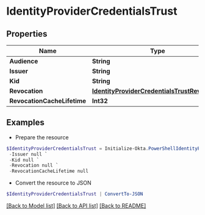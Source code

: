 # IdentityProviderCredentialsTrust
## Properties

Name | Type | Description | Notes
------------ | ------------- | ------------- | -------------
**Audience** | **String** |  | [optional] 
**Issuer** | **String** |  | [optional] 
**Kid** | **String** |  | [optional] 
**Revocation** | [**IdentityProviderCredentialsTrustRevocation**](IdentityProviderCredentialsTrustRevocation.md) |  | [optional] 
**RevocationCacheLifetime** | **Int32** |  | [optional] 

## Examples

- Prepare the resource
```powershell
$IdentityProviderCredentialsTrust = Initialize-Okta.PowerShellIdentityProviderCredentialsTrust  -Audience null `
 -Issuer null `
 -Kid null `
 -Revocation null `
 -RevocationCacheLifetime null
```

- Convert the resource to JSON
```powershell
$IdentityProviderCredentialsTrust | ConvertTo-JSON
```

[[Back to Model list]](../README.md#documentation-for-models) [[Back to API list]](../README.md#documentation-for-api-endpoints) [[Back to README]](../README.md)

